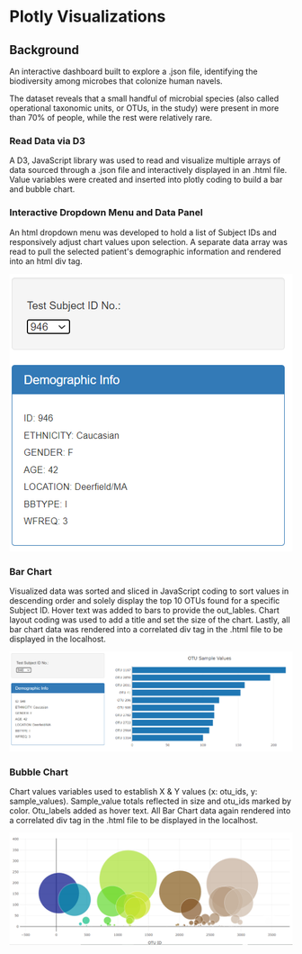 # Plotly Visualizations

## Background

An interactive dashboard built to explore a .json file, identifying the biodiversity among microbes that colonize human navels.

The dataset reveals that a small handful of microbial species (also called operational taxonomic units, or OTUs, in the study) were present in more than 70% of people, while the rest were relatively rare.

### Read Data via D3

A D3, JavaScript library was used to read and visualize multiple arrays of data sourced through a .json file and interactively displayed in an .html file.  Value variables were created and inserted into plotly coding to build a bar and bubble chart.

### Interactive Dropdown Menu and Data Panel

An html dropdown menu was developed to hold a list of Subject IDs and responsively adjust chart values upon selection.  A separate data array was read to pull the selected patient's demographic information and rendered into an html div tag.

![](Images/DropDown.png)
 
### Bar Chart
Visualized data was sorted and sliced in JavaScript coding to sort values in descending order and solely display the top 10 OTUs found for a specific Subject ID.  Hover text was added to bars to provide the out_lables.  Chart layout coding was used to add a title and set the size of the chart.  Lastly, all bar chart data was rendered into a correlated div tag in the .html file to be displayed in the localhost. 

![](Images/PlotlyBar.png)


### Bubble Chart
Chart values variables used to establish X & Y values (x: otu_ids, y: sample_values).  Sample_value totals reflected in size and otu_ids marked by color.  Otu_labels added as hover text.  All Bar Chart data again rendered into a correlated div tag in the .html file to be displayed in the localhost.

![](Images/PlotlyBubbleChart.png)